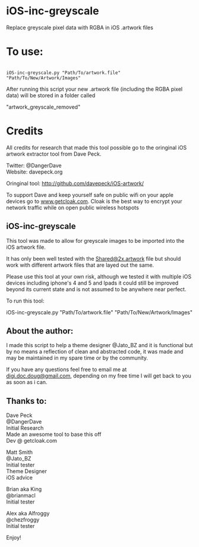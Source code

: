 iOS-inc-greyscale
=================

Replace greyscale pixel data with RGBA in iOS .artwork files

To use:
========
<code>
iOS-inc-greyscale.py "Path/To/artwork.file" "Path/To/New/Artwork/Images"
</code>

After running this script your new .artwork file (including the RGBA pixel data) will be stored in a folder called

"artwork_greyscale_removed"

Credits
========
All credits for research that made this tool possible go to
the oringinal iOS artwork extractor tool from Dave Peck.

Twitter: @DangerDave  
Website: davepeck.org  

Oringinal tool: http://github.com/davepeck/iOS-artwork/  

To support Dave and keep yourself safe on public wifi on your apple devices
go to www.getcloak.com.  Cloak is the best way to encrypt your network traffic
while on open public wireless hotspots


iOS-inc-greyscale
--------
This tool was made to allow for greyscale images to be imported into the iOS
artwork file.

It has only been well tested with the Shared@2x.artwork file but should work with
different artwork files that are layed out the same.

Please use this tool at your own risk, although we tested it with multiple iOS devices
including iphone's 4 and 5 and Ipads it could still be improved beyond its current state and
is not assumed to be anywhere near perfect.

To run this tool:

  iOS-inc-greyscale.py "Path/To/artwork.file" "Path/To/New/Artwork/Images" 



About the author:
--------
I made this script to help a theme designer @Jato_BZ and it is functional but
by no means a reflection of clean and abstracted code, it was made and may be
maintained in my spare time or by the community.

If you have any questions feel free to email me at digi.doc.doug@gmail.com, depending on
my free time I will get back to you as soon as i can.



Thanks to:
--------
Dave Peck  
@DangerDave  
Initial Research  
Made an awesome tool to base this off  
Dev @ getcloak.com  

Matt Smith  
@Jato_BZ  
Initial tester  
Theme Designer  
iOS advice  

Brian aka King  
@brianmacl  
Initial tester  

Alex aka Alfroggy  
@chezfroggy  
Initial tester  


Enjoy!

